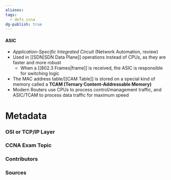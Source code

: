 ```yaml
---
aliases: 
tags:
  - defs_ccna
dg-publish: true
---
```

#### ASIC
- *Application-Specific Integrated Circuit* (Network Automation, review)
- Used in [[SDN|SDN Data Plane]] operations instead of CPUs, as they are faster and more robust
	- When a [[802.3 Frames|frame]] is received, the ASIC is responsible for switching logic
- The MAC address table/[[CAM Table]] is stored on a special kind of memory called a **TCAM (Ternary Content-Addressable Memory)**
- Modern Routers use CPUs to process control/management traffic, and ASIC/TCAM to process data traffic for maximum speed



# Metadata
### OSI or TCP/IP Layer

### CCNA Exam Topic

### Contributors

### Sources

